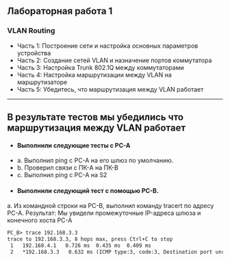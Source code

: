 ## Лабораторная работа 1
### VLAN Routing
- Часть 1: Построение сети и настройка основных параметров устройства
- Часть 2: Создание сетей VLAN и назначение портов коммутатора
- Часть 3: Настройка Trunk 802.1Q между коммутаторами
- Часть 4: Настройка маршрутизации между VLAN на маршрутизаторе
- Часть 5: Убедитесь, что маршрутизация между VLAN работает
  
----

## В результате тестов мы убедились что маршрутизация между VLAN работает
- #### Выполнили следующие тесты с PC-A

* a. Выполнил ping с PC-A на его шлюз по умолчанию.
* b. Проверил связи с ПК-A на ПК-B
* c. Выполнил ping с PC-A на S2


- #### Выполнили следующий тест с помощью PC-B.


a. Из командной строки на PC-B, выполнил команду tracert по адресу PC-A.
Результат:
Мы увидели промежуточные IP-адреса шлюза и конечного хоста PC-A
```html
PC_B> trace 192.168.3.3
trace to 192.168.3.3, 8 hops max, press Ctrl+C to stop
 1   192.168.4.1   0.726 ms  0.435 ms  0.409 ms
 2   *192.168.3.3   0.632 ms (ICMP type:3, code:3, Destination port unreachable)
```
